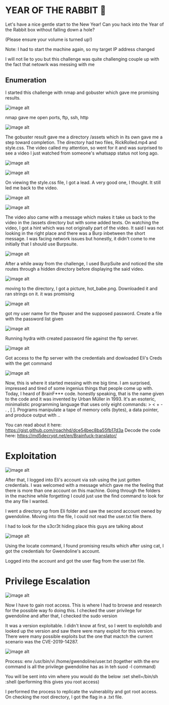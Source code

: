 # YEAR OF THE RABBIT 🐇

Let's have a nice gentle start to the New Year!
Can you hack into the Year of the Rabbit box without falling down a hole?

(Please ensure your volume is turned up!)

Note: I had to start the machine again, so my target IP address changed

I will not lie to you but this challenge was quite challenging couple up with the fact that netowrk was messing with me

## Enumeration
I started this challenge with nmap and gobuster which gave me promising results.

![image alt](https://github.com/bakel243687/TryHackme/blob/7cabd2848e31350c5d344fa1af987f7f6c1b9d41/Challenges/Images/Screenshot_2025-09-24_08-19-57.png)

nmap gave me open ports, ftp, ssh, http

![image alt](https://github.com/bakel243687/TryHackme/blob/7cabd2848e31350c5d344fa1af987f7f6c1b9d41/Challenges/Images/Screenshot_2025-09-24_08-20-33.png)

The gobuster result gave me a directory /assets which in its own gave me a step toward completion. The directory had two files, RickRolled.mp4 and style.css. The video called my attention, so went for it and was surprised to see a video I just watched from someone's whatsapp status not long ago.

![image alt](https://github.com/bakel243687/TryHackme/blob/7cabd2848e31350c5d344fa1af987f7f6c1b9d41/Challenges/Images/Screenshot_2025-09-24_08-20-51.png)

![image alt](https://github.com/bakel243687/TryHackme/blob/7cabd2848e31350c5d344fa1af987f7f6c1b9d41/Challenges/Images/Screenshot_2025-09-24_08-21-21.png)

On viewing the style.css file, I got a lead. A very good one, I thought. It still led me back to the video. 

![image alt](https://github.com/bakel243687/TryHackme/blob/7cabd2848e31350c5d344fa1af987f7f6c1b9d41/Challenges/Images/Screenshot_2025-09-24_08-21-42.png)

![image alt](https://github.com/bakel243687/TryHackme/blob/7cabd2848e31350c5d344fa1af987f7f6c1b9d41/Challenges/Images/Screenshot_2025-09-24_08-26-40.png)

The video also came with a message which makes it take us back to the video in the /assets directory but with some added texts. On watching the video, I got a hint which was not originally part of the video. It said I was not looking in the right place and there was a Burp inbetween the short message. I was facing network issues but honestly, it didn't come to me initially that I should use Burpsuite.

![image alt](https://github.com/bakel243687/TryHackme/blob/7cabd2848e31350c5d344fa1af987f7f6c1b9d41/Challenges/Images/Screenshot_2025-09-24_14-24-46.png)

After a while away from the challenge, I used BurpSuite and noticed the site routes through a hidden directory before displaying the said video.

![image alt](https://github.com/bakel243687/TryHackme/blob/7cabd2848e31350c5d344fa1af987f7f6c1b9d41/Challenges/Images/Screenshot_2025-09-24_16-36-23.png)

moving to the directory, I got a picture, hot_babe.png. Downloaded it and ran strings on it. it was promising

![image alt](https://github.com/bakel243687/TryHackme/blob/7cabd2848e31350c5d344fa1af987f7f6c1b9d41/Challenges/Images/Screenshot_2025-09-24_16-42-08.png)

got my user name for the ftpuser and the supposed password. Create a file with the password list given

![image alt](https://github.com/bakel243687/TryHackme/blob/7cabd2848e31350c5d344fa1af987f7f6c1b9d41/Challenges/Images/Screenshot_2025-09-24_16-50-02.png)

Running hydra with created password file against the ftp server.

![image alt](https://github.com/bakel243687/TryHackme/blob/11108e8d870bf6d6643d0de93458d3c7b03de361/Challenges/Images/Screenshot_2025-09-24_16-55-40.png)

Got access to the ftp server with the credentials and dowloaded Eli's Creds with the get command

![image alt](https://github.com/bakel243687/TryHackme/blob/11108e8d870bf6d6643d0de93458d3c7b03de361/Challenges/Images/Screenshot_2025-09-24_16-55-52.png)

Now, this is where it started messing with me big time. I am surprised, impressed and tired of some ingenius things that people come up with. Today, I heard of BrainF*** code. honestly speaking, that is the name given to the code and it was invented by Urban Müller in 1993. It's an esoteric, minimalistic programming language that uses only eight commands: > < + - . , [ ]. Programs manipulate a tape of memory cells (bytes), a data pointer, and produce output with ..

You can read about it here: https://gist.github.com/roachhd/dce54bec8ba55fb17d3a
Decode the code here: https://md5decrypt.net/en/Brainfuck-translator/

# Exploitation

![image alt](https://github.com/bakel243687/TryHackme/blob/11108e8d870bf6d6643d0de93458d3c7b03de361/Challenges/Images/Screenshot_2025-09-24_16-56-55.png)

After that, I logged into Eli's account via ssh using the just gotten credentials. I was welcomed with a message which gave me the feeling that there is more than one account on this machine. Going through the folders in the machine while forgetting I could just use the find command to look for the any file I wanted.

I went a directory up from Eli folder and saw the second account owned by gwendoline. Moving into the file, I could not read the user.txt file there.

I had to look for the s3cr3t hiding place this guys are talking about

![image alt](https://github.com/bakel243687/TryHackme/blob/11108e8d870bf6d6643d0de93458d3c7b03de361/Challenges/Images/Screenshot_2025-09-24_17-08-40.png)

Using the locate command, I found promising results which after using cat, I got the credentials for Gwendoline's account.

Logged into the account and got the user flag from the user.txt file.

# Privilege Escalation

![image alt](https://github.com/bakel243687/TryHackme/blob/11108e8d870bf6d6643d0de93458d3c7b03de361/Challenges/Images/Screenshot_2025-09-24_17-33-45.png)

Now I have to gain root access. This is where I had to browse and research for the possible way fo doing this. I checked the user privilege for gwendoline and after that, I checked the sudo version

It was a version exploitable. I didn't know at first, so I went to exploitdb and looked up the version and saw there were many exploit for this version. There were many possible exploits but the one that mactch the current scenario was the CVE-2019-14287.

![image alt](https://github.com/bakel243687/TryHackme/blob/11108e8d870bf6d6643d0de93458d3c7b03de361/Challenges/Images/Screenshot_2025-09-24_17-33-19.png)

Process:
env /usr/bin/vi /home/gwendoline/user.txt
(together with the env command is all the privilege gwendoline has as in teh suod -l command)

You will be sent into vim where you would do the below
:set shell=/bin/sh
:shell
(performing this gives you root access)

I performed the process to replicate the vulnerablity and got root access. On checking the root directory, I got the flag in a .txt file.
